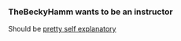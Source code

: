 ### TheBeckyHamm wants to be an instructor

Should be [pretty self explanatory](http://thebeckyhamm.github.io/wants-to-be-an-instructor)